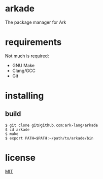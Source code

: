 # arkade
The package manager for Ark

# requirements
Not much is required:

* GNU Make
* Clang/GCC
* Git

# installing
## build

    $ git clone git@github.com:ark-lang/arkade
    $ cd arkade
    $ make
    $ export PATH=$PATH:~/path/to/arkade/bin

# license
[MIT](/LICENSE)